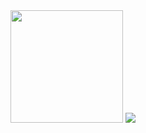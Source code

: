 <div>
    <a hef="https://github.com/Melkysedeke">
    <img height=180cm src="https://github-readme-stats.vercel.app/api?username=Melkysedeke&show_icons=true&theme=dark&count_private=true&ring_color=60C477&title_color=60C477"/>
    <img src="https://github-readme-stats.vercel.app/api/top-langs/?username=Melkysedeke&layout=compact&theme=dark&title_color=60C477&count_private=true"/>
</div>
